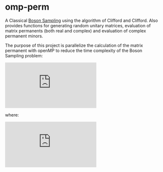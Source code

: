 # omp-perm
A Classical [Boson Sampling] using the algorithm of Clifford and Clifford. Also provides functions for generating random unitary matrices, evaluation of matrix permanents (both real and complex) and evaluation of complex permanent minors.

The purpose of this project is 
parallelize the calculation of the matrix permanent with openMP to reduce the time complexity of the Boson Sampling problem:

![](https://latex.codecogs.com/gif.latex?%5Cmathcal%7BO%7D%28n2%5En&plus;poly%28m%2Cn%29%29)

where:

![](https://latex.codecogs.com/gif.latex?%5Cmathcal%7BO%7D%28n2%5En&plus;poly%28m%2Cn%29%29%20%3D%20%5Cmathcal%7BO%7D%28mn%5E2%29)


[Boson Sampling]: https://arxiv.org/pdf/1706.01260.pdf

